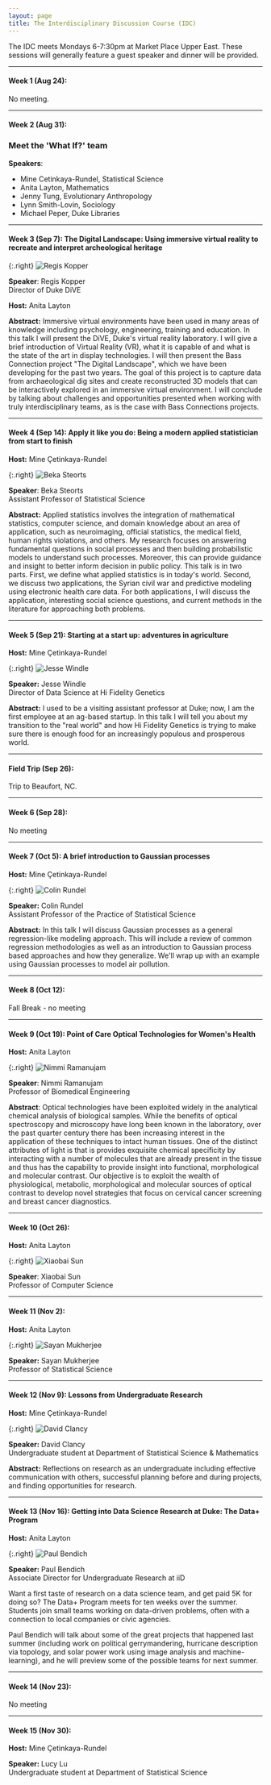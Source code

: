 ```yaml
---
layout: page
title: The Interdisciplinary Discussion Course (IDC)
---
```


The IDC meets Mondays 6-7:30pm at Market Place Upper East. These sessions will generally feature a guest speaker and dinner will be provided.

* * *

#### Week 1 (Aug 24): 

No meeting.

* * *

#### Week 2 (Aug 31): 

### Meet the 'What If?' team

**Speakers**: 

* Mine Cetinkaya-Rundel, Statistical Science
* Anita Layton, Mathematics
* Jenny Tung, Evolutionary Anthropology
* Lynn Smith-Lovin, Sociology
* Michael Peper, Duke Libraries

* * *

#### Week 3 (Sep 7): The Digital Landscape: Using immersive virtual reality to recreate and interpret archeological heritage

{:.right}
![Regis Kopper](photos/regis_kopper.png)

**Speaker**: Regis Kopper <br>
Director of Duke DiVE

**Host:** Anita Layton

**Abstract:**  Immersive virtual environments have been used in many areas of knowledge
including psychology, engineering, training and education. In this talk
I will present the DiVE, Duke's virtual reality laboratory. I will give
a brief introduction of Virtual Reality (VR), what it is capable of and
what is the state of the art in display technologies. I will then
present the Bass Connection project "The Digital Landscape",  which we
have been developing for the past two years. The goal of this project is
to capture data from archaeological dig sites and create reconstructed 3D
models that can be interactively explored in an immersive virtual
environment. I will conclude by talking about challenges and
opportunities presented when working with truly interdisciplinary teams,
as is the case with Bass Connections projects.

* * *

#### Week 4 (Sep 14): Apply it like you do: Being a modern applied statistician from start to finish


**Host:** Mine Çetinkaya-Rundel

{:.right}
![Beka Steorts](photos/beka_steorts.png)

**Speaker**: Beka Steorts <br>
Assistant Professor of Statistical Science

**Abstract:** Applied statistics involves the integration of mathematical 
statistics, computer science, and domain knowledge about an area of 
application, such as neuroimaging, official statistics, the medical field, 
human rights violations, and others. My research focuses on answering 
fundamental questions in social processes and then building probabilistic 
models to understand such processes. Moreover, this can provide guidance and 
insight to better inform decision in public policy. This talk is in two parts. 
First, we define what applied statistics is in today's world. Second, we 
discuss two applications, the Syrian civil war and predictive modeling using 
electronic health care data. For both applications, I will discuss the 
application, interesting social science questions, and current methods in the 
literature for approaching both problems. 

* * *

#### Week 5 (Sep 21): Starting at a start up: adventures in agriculture

**Host:** Mine Çetinkaya-Rundel

{:.right}
![Jesse Windle](photos/jesse_windle.png)

**Speaker:** Jesse Windle <br>
Director of Data Science at Hi Fidelity Genetics

**Abstract:** I used to be a visiting assistant professor at Duke; now, I am the
first employee at an ag-based startup. In this talk I will tell you about my
transition to the "real world" and how Hi Fidelity Genetics is trying to make
sure there is enough food for an increasingly populous and prosperous world.

* * *

#### Field Trip (Sep 26):

Trip to Beaufort, NC.

* * *

#### Week 6 (Sep 28):

No meeting

* * *

#### Week 7 (Oct 5): A brief introduction to Gaussian processes

**Host:** Mine Çetinkaya-Rundel

{:.right}
![Colin Rundel](photos/colin_rundel.png)

**Speaker:** Colin Rundel <br>
Assistant Professor of the Practice of Statistical Science

**Abstract:** In this talk I will discuss Gaussian processes as a general 
regression-like modeling approach. This will include a review of common 
regression methodologies as well as an introduction to Gaussian process 
based approaches and how they generalize. We'll wrap up with an example 
using Gaussian processes to model air pollution.

* * *

#### Week 8 (Oct 12):

Fall Break - no meeting

* * * 

#### Week 9 (Oct 19): Point of Care Optical Technologies for Women's Health

**Host:** Anita Layton

{:.right}
![Nimmi Ramanujam](photos/nimmi_ramanujam.png)

**Speaker**: Nimmi Ramanujam <br>
Professor of Biomedical Engineering

**Abstract**: Optical technologies have been exploited widely in the analytical
chemical analysis of biological samples. While the benefits of optical
spectroscopy and microscopy have long been known in the laboratory, over
the past quarter century there has been increasing interest in the
application of these techniques to intact human tissues. One of the
distinct attributes of light is that is provides exquisite chemical
specificity by interacting with a number of molecules that are already
present in the tissue and thus has the capability to provide insight
into functional, morphological and molecular contrast. Our objective is
to exploit the wealth of physiological, metabolic, morphological and
molecular sources of optical contrast to develop novel strategies that
focus on cervical cancer screening and breast cancer diagnostics.

* * * 

#### Week 10 (Oct 26):

**Host:** Anita Layton

{:.right}
![Xiaobai Sun](photos/xiaobai_sun.png)

**Speaker**: Xiaobai Sun <br>
Professor of Computer Science

* * * 

#### Week 11 (Nov 2):

**Host:** Anita Layton

{:.right}
![Sayan Mukherjee](photos/sayan_mukherjee.png)

**Speaker:** Sayan Mukherjee <br>
Professor of Statistical Science

* * * 

#### Week 12 (Nov 9): Lessons from Undergraduate Research

**Host:** Mine Çetinkaya-Rundel

{:.right}
![David Clancy](photos/david_clancy.png)

**Speaker:** David Clancy <br>
Undergraduate student at Department of Statistical Science & Mathematics

**Abstract:** Reflections on research as an undergraduate 
including effective communication with others, successful 
planning before and during projects, and finding opportunities 
for research.

* * * 

#### Week 13 (Nov 16): Getting into Data Science Research at Duke: The Data+ Program

**Host:** Anita Layton

{:.right}
![Paul Bendich](photos/paul_bendich.png)

**Speaker:** Paul Bendich <br>
Associate Director for Undergraduate Research at iiD

Want a first taste of research on a data science team, and get paid 5K
for doing so? The Data+ Program meets for ten weeks over the summer.
Students join small teams working on data-driven problems, often with a
connection to local companies or civic agencies.

Paul Bendich will talk about some of the great projects that happened
last summer (including work on political gerrymandering, hurricane
description via topology, and solar power work using image analysis and
machine-learning), and he will preview some of the possible teams for
next summer.

* * * 

#### Week 14 (Nov 23):

No meeting

* * * 

#### Week 15 (Nov 30):

**Host:** Mine Çetinkaya-Rundel

**Speaker:** Lucy Lu <br>
Undergraduate student at Department of Statistical Science
